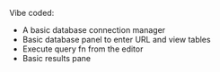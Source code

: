 Vibe coded:

* A basic database connection manager
* Basic database panel to enter URL and view tables
* Execute query fn from the editor
* Basic results pane
